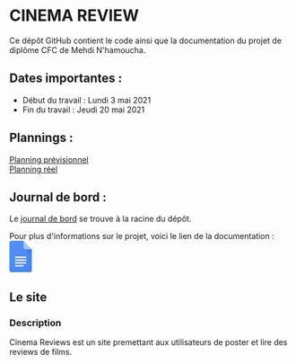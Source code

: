 # CINEMA REVIEW
Ce dépôt GitHub contient le code ainsi que la documentation du projet de diplôme CFC de Mehdi N'hamoucha.

## Dates importantes : 
* Début du travail : Lundi 3 mai 2021
* Fin du travail : Jeudi 20 mai 2021

## Plannings :
[Planning prévisionnel](https://docs.google.com/spreadsheets/d/1AwDuxE7W85NZirvknPF3Tb4KFSCsDclxNdFjC7g_oxk/edit?usp=sharing)  
[Planning réel](https://docs.google.com/spreadsheets/d/1mfvJLIfTmpoam3GzSgvwZ1EVE-b5ORczZFU4QOhk158/edit?usp=sharing)

## Journal de bord :
Le [journal de bord]() se trouve à la racine du dépôt.


Pour plus d'informations sur le projet, voici le lien de la documentation : [<img src="https://github.com/twinh0/TPI/blob/main/ressources/gdocs.png" width=40px>](https://docs.google.com/document/d/1SY2b9zy-NT6Z6HdoPGxuk3QcPryVSh-j5v-ZIxdhbZg/edit?usp=sharing) 

## Le site
### Description 
Cinema Reviews est un site premettant aux utilisateurs de poster et lire des reviews de films.
